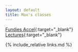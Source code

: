 ```yaml
---
layout: default
title: Max's classes
---
```


[Fundies Accel](https://course.ccs.neu.edu/cs2510a/index.html){:target="_blank"}  
[Lectures](https://course.ccs.neu.edu/cs2510a/Lectures.html){:target="_blank"}  
  
{% include_relative links.md %}
